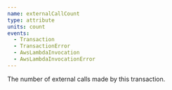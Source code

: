 ```yaml
---
name: externalCallCount
type: attribute
units: count
events:
  - Transaction
  - TransactionError
  - AwsLambdaInvocation
  - AwsLambdaInvocationError
---
```


The number of external calls made by this transaction.